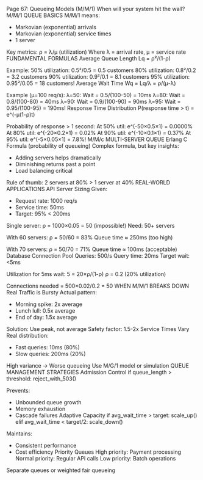 Page 67: Queueing Models (M/M/1)
When will your system hit the wall?
M/M/1 QUEUE BASICS
M/M/1 means:
- Markovian (exponential) arrivals
- Markovian (exponential) service times  
- 1 server

Key metrics:
ρ = λ/μ (utilization)
Where λ = arrival rate, μ = service rate
FUNDAMENTAL FORMULAS
Average Queue Length
Lq = ρ²/(1-ρ)

Example:
50% utilization: 0.5²/0.5 = 0.5 customers
80% utilization: 0.8²/0.2 = 3.2 customers
90% utilization: 0.9²/0.1 = 8.1 customers
95% utilization: 0.95²/0.05 = 18 customers!
Average Wait Time
Wq = Lq/λ = ρ/(μ-λ)

Example (μ=100 req/s):
λ=50: Wait = 0.5/(100-50) = 10ms
λ=80: Wait = 0.8/(100-80) = 40ms
λ=90: Wait = 0.9/(100-90) = 90ms
λ=95: Wait = 0.95/(100-95) = 190ms!
Response Time Distribution
P(response time > t) = e^(-μ(1-ρ)t)

Probability of response > 1 second:
At 50% util: e^(-50×0.5×1) = 0.0000%
At 80% util: e^(-20×0.2×1) = 0.02%
At 90% util: e^(-10×0.1×1) = 0.37%
At 95% util: e^(-5×0.05×1) = 7.8%!
M/M/c MULTI-SERVER QUEUE
Erlang C Formula (probability of queueing)
Complex formula, but key insights:
- Adding servers helps dramatically
- Diminishing returns past a point
- Load balancing critical

Rule of thumb:
2 servers at 80% > 1 server at 40%
REAL-WORLD APPLICATIONS
API Server Sizing
Given:
- Request rate: 1000 req/s
- Service time: 50ms
- Target: 95% < 200ms

Single server: ρ = 1000×0.05 = 50 (impossible!)
Need: 50+ servers

With 60 servers: ρ = 50/60 = 83%
Queue time ≈ 250ms (too high)

With 70 servers: ρ = 50/70 = 71%
Queue time ≈ 100ms (acceptable)
Database Connection Pool
Queries: 500/s
Query time: 20ms
Target wait: <5ms

Utilization for 5ms wait:
5 = 20×ρ/(1-ρ)
ρ = 0.2 (20% utilization)

Connections needed = 500×0.02/0.2 = 50
WHEN M/M/1 BREAKS DOWN
Real Traffic is Bursty
Actual pattern:
- Morning spike: 2x average
- Lunch lull: 0.5x average  
- End of day: 1.5x average

Solution: Use peak, not average
Safety factor: 1.5-2x
Service Times Vary
Real distribution:
- Fast queries: 10ms (80%)
- Slow queries: 200ms (20%)

High variance → Worse queueing
Use M/G/1 model or simulation
QUEUE MANAGEMENT STRATEGIES
Admission Control
if queue_length > threshold:
    reject_with_503()
    
Prevents:
- Unbounded queue growth
- Memory exhaustion
- Cascade failures
Adaptive Capacity
if avg_wait_time > target:
    scale_up()
elif avg_wait_time < target/2:
    scale_down()
    
Maintains:
- Consistent performance
- Cost efficiency
Priority Queues
High priority: Payment processing
Normal priority: Regular API calls
Low priority: Batch operations

Separate queues or weighted fair queueing